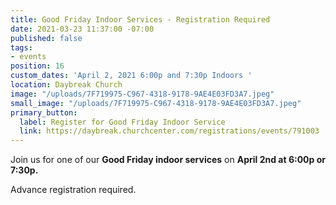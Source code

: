 ```yaml
---
title: Good Friday Indoor Services - Registration Required
date: 2021-03-23 11:37:00 -07:00
published: false
tags:
- events
position: 16
custom_dates: 'April 2, 2021 6:00p and 7:30p Indoors '
location: Daybreak Church
image: "/uploads/7F719975-C967-4318-9178-9AE4E03FD3A7.jpeg"
small_image: "/uploads/7F719975-C967-4318-9178-9AE4E03FD3A7.jpeg"
primary_button:
  label: Register for Good Friday Indoor Service
  link: https://daybreak.churchcenter.com/registrations/events/791003
---
```


Join us for one of our **Good Friday indoor services** on **April 2nd at 6:00p or 7:30p.**

Advance registration required. 
